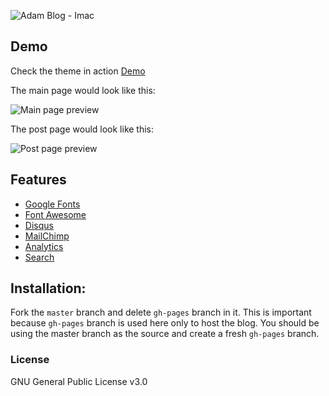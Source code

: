 ![Adam Blog - Imac](https://github.com/blob/master/assets/img/adam-blog-imac.jpg?raw=true)

## Demo

Check the theme in action [Demo](https://artemsheludko.github.io/adam-blog/)

The main page would look like this:

![Main page preview](https://github.com/artemsheludko/adam-blog/blob/master/assets/img/adam-home-page.jpg?raw=true)

The post page would look like this:

![Post page preview](https://github.com/artemsheludko/adam-blog/blob/master/assets/img/adam-post-example.jpg?raw=true)

## Features

- [Google Fonts](https://fonts.google.com/)
- [Font Awesome](http://fontawesome.io/)
- [Disqus](https://disqus.com/)
- [MailChimp](https://mailchimp.com/)
- [Analytics](https://analytics.google.com/analytics/web/)
- [Search](https://github.com/christian-fei/Simple-Jekyll-Search)

## Installation:

Fork the ``master`` branch and delete ``gh-pages`` branch in it. This is important because ``gh-pages`` branch is used here only to host the blog. You should be using the master branch as the source and create a fresh ``gh-pages`` branch.

### License

GNU General Public License v3.0
